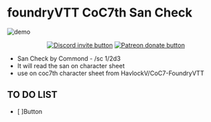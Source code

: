 # foundryVTT CoC7th San Check
![demo]()

<p align="center">
    <a href="https://discord.gg/vx4kcm7" title="Join the discord server!"><img src="https://img.shields.io/discord/278202347165974529?logo=discord" alt="Discord invite button" /></a>
    <a href="https://patreon.com/HKTRPG" title="Donate to this project using Patreon"><img src="https://img.shields.io/badge/patreon-donate-red.svg" alt="Patreon donate button" /></a>
</p>

- San Check by Commond - /sc 1/2d3 
- It will read the san on character sheet
- use on coc7th character sheet from HavlockV/CoC7-FoundryVTT
## TO DO LIST
- [ ]Button
